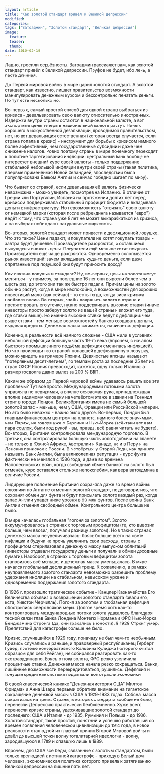```yaml
---
layout: article
title: "Как золотой стандарт привёл к Великой депрессии"
modified:
categories:
tags: ["Ватоадмин", "Золотой стандарт", "Великая депрессия"]
image:
  feature:
  teaser:
  thumb:
date: 2016-03-19
---
```


Ладно, просили серьёзносты. Ватоадмин расскажет вам, как золотой стандарт привёл к Великой депрессии. Пруфов не будет, ибо лень, а паста длинная. 

До Первой мировой войны в мире царил золотой стандарт. А золотой стандарт, как известно, лишает правительство возможности манипулировать денежным курсом и бесконтрольно печатать деньги. Но тут есть несколько но. 

Во-первых, самый простой способ для одной страны выбраться из кризиса - девальвировать свою валюту относительно иностранных. Издержки внутри страны остаются в национальной валюте, а вот экспортные цены теперь в национальной валюте растут. Ничего хорошего в искусственной девальвации, проводимой правительством, нет, но вот девальвация естественная (которая всегда случается, если страна попала в кризис) - инструмент для борьбы с кризисом намного более эффективный, чем государственные субсидии и даже чем снижение налогов. Ровно поэтому страны в мире понемногу переходят к политике таргетирования инфляции: центральный банк вообще не интересует внешний курс своей валюты - только поддержание стабильной небольшой инфляции внутри своей страны (такая политика, впервые применённая Новой Зеландией, впоследствии была популяризована Банком Англии и сейчас победно шагает по миру). 

Что бывает со страной, если девальвация её валюты физически невозможна - можно увидеть, посмотрев на Испанию. В отличие от Греции или Португалии, Испания на протяжении долгих лет перед кризисом поддерживала стабильный профицит бюджета и вкладывала деньги в инфраструктуру. Но невозможность "отвязать" свою валюту от немецкой марки (которая после ребрендинга называется "евро") ведёт к тому, что страна уже 8 лет не может выкарабкаться из кризиса, а на выборах побеждают натуральные марксисты. 

Во-вторых, золотой стандарт может привести к дефляционной ловушке. Что это такое? Цены падают, и покупатели не хотят покупать товары - завтра будет дешевле. Производителе разоряются, а оставшиеся вынуждены снижать цены. Покупатели ещё меньше хотят покупать. Производители ещё чаще разоряются. Одновременно схлопывается рынок инвестиций: зачем вкладывать куда-то деньги, если даже спрятанные под подушкой они будут приносить доход? 

Как связана ловушка и стандарт? Ну, во-первых, цены на золото могут меняться - у примеру, за последние 16 лет они выросли более чем в шесть раз; до этого они так же быстро падали. Причём цены на золото обычно растут, когда в мире неспокойно, а возможностей для хороших инвестиций мало (как сейчас) - то есть тогда, когда риск кризиса наиболее велик. Во-вторых, чтобы сохранить золото в стране и препятствовать его утечке, нужно поддерживать высокие ставки (иначе инвесторы просто заберут золото из вашей страны и вложат его туда, где ставки выше). Но именно высокие ставки ведут к дефляции: чем выше ставки - тем меньше возможностей у банков создавать деньги, выдавая кредиты. Денежная масса сжимается, начинается дефляция. 

Конечно, в реальности всё намного сложнее - США жили в условиях небольшой дефляции большую часть 19-го века (впрочем, с началом быстрого промышленного подъёма дефляция сменилась инфляцией). Но что происходит со страной, попавшей в дефляционную ловушку, можно увидеть на примере Японии. Девяностые японцы называют "потерянным десятилетием", по темпам роста за последние 25 лет из стран ОЭСР Япония превосходит, кажется, одну только Италию, а размер госдолга давно вылез за 200 % ВВП. 

Каким же образом до Первой мировой войны удавалось решать все эти проблемы? Тут всё просто. Международными потоками золота управляла не невидимая, а вполне осязаемая рука, принадлежащая вполне видимому человеку на четвёртом этаже в здании на Тренидл стрит в городе Лондон. Великобритания имела не самый большой золотой запас - меньше, чем у США, Франции или Российской империи. Но это было неважно - важно было другое. Во-первых, Лондон был главным финансовым центром на планете, намного более значимым, чем Париж, не говоря уже о Берлине и Нью-Йорке (всё-таки вот вам [пара](http://www.oxfordscholarship.com/view/10.1093/acprof:oso/9780199269495.001.0001/acprof-9780199269495) [ссылок](http://home.gwu.edu/~graciela/HOME-PAGE/RESEARCH-WORK/WORKING-PAPERS/Germany-center.pdf), были под рукой - вы, правда, всё равно читать не будете). Во-вторых, Британия контролировала международную торговлю. В третьих, она контролировала большую часть золотодобычи на планете - не только в Южной Африке, Австралии и Канаде, но и в Перу и на Ленских приисках в России. В-четвёртых, у Старой Леди, как принято называть Банк Англии, была великолепная репутация - курс фунта фактически не менялся с 1586 года, и даже во времена Наполеоновских войн, когда свободный обмен банкнот на золото был отменён, курс оставался столь же непоколебим, как вера ватоадмина в величие России. 

Лидирующее положение Британия сохраняла даже во время войны: союзники по Антанте отменили золотой стандарт, но договорились, что сохранят обмен для фунта и будут присылать золото каждый раз, когда запас Англии упадёт ниже уровня в 90 млн фунтов. После войны Банк Англии отменил свободный обмен. Контрольного центра больше не было. 

В мире началась глобальная "погоня за золотом". Золото аккумулировалось в странах с торговым профицитом (те, кто вывозил больше, чем ввозил, получали разницу золотом). Но в таких странах денежная масса не увеличивалась: боясь больше всего на свете инфляции и будучи не прочь увеличить свои расходы, страны с профицитом стерилизовали денежную массу выпуском облигаций (инвесторы отдавали государству деньги и получали в обмен доходные бумаги). Наоборот, в странах с торговым дефицитом золота становилось всё меньше, и денежная масса уменьшалась. В мире начался глобальный дефляционный тренд. К сожалению, в рамках неуправляемого золотого стандарта невозможно разрешить проблему удержания инфляции на стабильном, невысоком уровне и одновременно поддержания золотого стандарта. 

В 1926 г. произошло трагическое событие - Канцлер Казначейства Его Величества объявил о возвращении золотого стандарта (звали его, кста, Уинстон Черчилль). Погоня за золотом и глобальная дефляция обострились сверх всякой меры. Долгое время хоть как-то контролировать международные потоки золота удавалось благодаря тесной связи глав Банка Лондона Монтегю Нормана и ФРС Нью-Йорка Бенджамина Стронга (да, они трахались в юности). В 1928 Стронг умер. Препятствий для катастрофы больше не было. 

Кризис, случившийся в 1929 году, поначалу не был чем-то необычным. Кризисы случались и раньше, и правоверный республиканец Герберт Гувер, протеже консервативного Кальвина Кулиджа (которого считал образцом для себя Рейган), не собирался реагировать как-то экстраординарно. Боясь оттока золота, ФРС резко увеличила процентные ставки. Денежная масса начала резко сокращаться. Банки, лишённые возможности перекредитоваться, рушились. Дефляция и тонущая кредитная система подрывали все отрасли экономики. 

В своей классической книжке "Денежная история США" Милтон Фридман и Анна Шварц первыми обратили внимание на гигантское сокращение денежной массы в США в 1929-1933 годах. Собсна, масса сократилась на треть. Страны, в которых стандарта вообще не было, перенесли Депрессию практически безболезненно. Хуже всего перенесли кризис страны, удерживавшие золотой стандарт до последнего: США и Италия - до 1935, Румыния и Польша - до 1936. Золотой стандарт, такой простой, понятный и успешно работавший со времён появления человеческой цивилизации до 1914 года, в новой реальности стал одной из главный причин Второй Мировой войны и довёл до высшей точки волну тоталитарной идеологии - волну, зародившуюся в 1789 и спавшую лишь в 1989. 

Впрочем, для США все беды, связанные с золотым стандартом, были только прелюдией к истинной катастрофе - приходу в Белый дом человека, экономическая политика которого привела к затягиванию Великой депрессии на лишние пять лет. 
